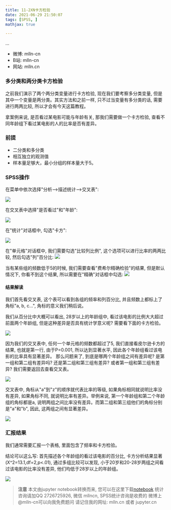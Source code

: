 ```yaml
---
title: 11-2XN卡方检验
date: 2021-06-29 21:50:07
tags: [SPSS, ]
mathjax: true

---
```


...

<!-- more -->


- 微博: mlln-cn
- B站: mlln-cn
- 网站: mlln.cn

### 多分类和两分类卡方检验

之前我们演示了两个两分类变量进行卡方检验, 现在我们要考察多分类变量, 但是其中一个变量是两分类。其实方法和之前一样, 只不过当变量有多分类的话, 需要进行两两比较, 所以才会有今天这篇教程。

拿案例来说, 是否看过某电影可能与年龄有关, 那我们需要做一个卡方检验, 查看不同年龄组下看过某电影的人的比率是否有差异。

### 前提

- 二分类和多分类
- 相互独立的观测值
- 样本量足够大，最小分组的样本量大于5。

### SPSS操作

在菜单中依次选择"分析-->描述统计-->交叉表":

<img src="imgs/11-01-spss.png">

在交叉表中选择"是否看过"和"年龄":

<img src="imgs/11-02-spss.png">

在"统计"对话框中, 勾选"卡方":

<img src="imgs/11-03-spss.png">

在"单元格"对话框中, 我们需要勾选"比较列比例", 这个选项可以进行比率的两两比较, 然后勾选"列"百分比:
<img src="imgs/11-04-spss.png">

当有某些组的频数低于5的时候, 我们需要查看"费希尔精确检验"的结果, 但是默认情况下, 你看不到这个结果, 所以需要在"精确"对话框中勾选:
<img src="imgs/11-05-spss.png">

#### 结果解读

我们首先看交叉表, 这个表可以看到各组的频率和列百分比, 并且频数上都标上了角标"a, b, c...", 角标的意义我们稍后说。

我们从百分比中大概可以看出, 28岁以上的年龄组中, 看过该电影的比例大大超过前面两个年龄组, 但是这种差异是否具有统计学意义呢? 需要看下面的卡方检验。


<img src="imgs/11-05-result.png">

因为我们的交叉表中, 任何一个单元格的频数都超过了5, 我们直接看皮尔逊卡方的结果, 也就是第一行, 由于P=0.001, 所以达到显著水平, 因此各个年龄组看过该电影的比率具有显著差异。 那么问题来了, 到底是哪两个年龄组之间有差异呢? 是第一组和第二组有差异吗? 还是第二组和第三组有差异? 或者第一组和第三组有差异? 我们需要返回去查看交叉表。

<img src="imgs/11-06-result.png">

交叉表中, 角标从"a"到"z"的顺序就代表比率的等级, 如果角标相同就说明比率没有差异, 如果角标不同, 就说明比率有差异。举例来说, 第一个年龄组和第二个年龄组的角标都是a, 说明两组之间比率没有差异。而第二组和第三组他们的角标分别是"a"和"b", 因此, 这两组之间有显著差异。

<img src="imgs/11-05-result.png">

### 汇报结果

我们通常需要汇报一个表格, 里面包含了频率和卡方检验。

结论可以这么写: 首先描述各个年龄组的看过该电影的百分比, 卡方分析结果显著(X^2=13.1,df=2,p<.01), 通过多组比较可以发现, 小于20岁和20-28岁两组之间看过该电影的比率没有差异, 他们均低于28岁以上的年龄组。

<img src="imgs/11-07-result.png">


> **注意**
> 本文由jupyter notebook转换而来, 您可以在这里下载[notebook](11-2XN卡方检验.ipynb)
> 统计咨询请加QQ 2726725926, 微信 mllncn,  SPSS统计咨询是收费的
> 微博上@mlln-cn可以向我免费题问
> 请记住我的网址: mlln.cn 或者 jupyter.cn
